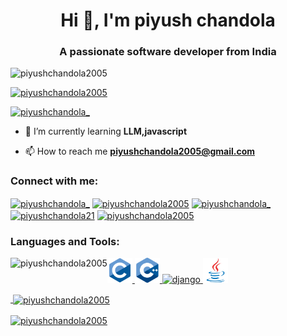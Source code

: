 

<h1 align="center">Hi 👋, I'm piyush chandola</h1>
<h3 align="center">A passionate software developer from India</h3>

<p align="left"> <img src="https://komarev.com/ghpvc/?username=piyushchandola2005&label=Profile%20views&color=0e75b6&style=flat" alt="piyushchandola2005" /> </p>

<p align="left"> <a href="https://github.com/ryo-ma/github-profile-trophy"><img src="https://github-profile-trophy.vercel.app/?username=piyushchandola2005" alt="piyushchandola2005" /></a> </p>

<p align="left"> <a href="https://twitter.com/piyushchandola_" target="blank"><img src="https://img.shields.io/twitter/follow/piyushchandola_?logo=twitter&style=for-the-badge" alt="piyushchandola_" /></a> </p>

- 🌱 I’m currently learning **LLM,javascript**

- 📫 How to reach me **piyushchandola2005@gmail.com**

<h3 align="left">Connect with me:</h3>
<p align="left">
<a href="https://twitter.com/piyushchandola_" target="blank"><img align="center" src="https://raw.githubusercontent.com/rahuldkjain/github-profile-readme-generator/master/src/images/icons/Social/twitter.svg" alt="piyushchandola_" height="30" width="40" /></a>
<a href="https://linkedin.com/in/piyushchandola2005" target="blank"><img align="center" src="https://raw.githubusercontent.com/rahuldkjain/github-profile-readme-generator/master/src/images/icons/Social/linked-in-alt.svg" alt="piyushchandola2005" height="30" width="40" /></a>
<a href="https://instagram.com/piyushchandola_" target="blank"><img align="center" src="https://raw.githubusercontent.com/rahuldkjain/github-profile-readme-generator/master/src/images/icons/Social/instagram.svg" alt="piyushchandola_" height="30" width="40" /></a>
<a href="https://www.hackerrank.com/piyushchandola21" target="blank"><img align="center" src="https://raw.githubusercontent.com/rahuldkjain/github-profile-readme-generator/master/src/images/icons/Social/hackerrank.svg" alt="piyushchandola21" height="30" width="40" /></a>
<a href="https://www.leetcode.com/piyushchandola2005" target="blank"><img align="center" src="https://raw.githubusercontent.com/rahuldkjain/github-profile-readme-generator/master/src/images/icons/Social/leet-code.svg" alt="piyushchandola2005" height="30" width="40" /></a>
</p>

<h3 align="left">Languages and Tools:</h3>
<p align="left"> <a href="https://www.cprogramming.com/" target="_blank" rel="noreferrer"> <img src="https://raw.githubusercontent.com/devicons/devicon/master/icons/c/c-original.svg" alt="c" width="40" height="40"/> </a> <a href="https://www.w3schools.com/cpp/" target="_blank" rel="noreferrer"> <img src="https://raw.githubusercontent.com/devicons/devicon/master/icons/cplusplus/cplusplus-original.svg" alt="cplusplus" width="40" height="40"/> </a> <a href="https://www.djangoproject.com/" target="_blank" rel="noreferrer"> <img src="https://cdn.worldvectorlogo.com/logos/django.svg" alt="django" width="40" height="40"/> </a> <a href="https://www.java.com" target="_blank" rel="noreferrer"> <img src="https://raw.githubusercontent.com/devicons/devicon/master/icons/java/java-original.svg" alt="java" width="40" 

<p><img align="left" src="https://github-readme-stats.vercel.app/api/top-langs?username=piyushchandola2005&show_icons=true&locale=en&layout=compact" alt="piyushchandola2005" /></p>

<p>&nbsp;<img align="center" src="https://github-readme-stats.vercel.app/api?username=piyushchandola2005&show_icons=true&locale=en" alt="piyushchandola2005" /></p>

<p><img align="center" src="https://github-readme-streak-stats.herokuapp.com/?user=piyushchandola2005&" alt="piyushchandola2005" /></p>
